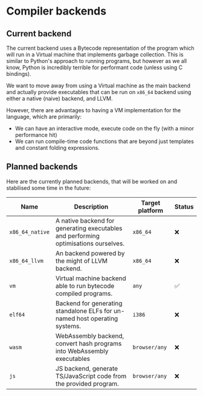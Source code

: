 # Compiler backends

## Current backend

The current backend uses a Bytecode representation of the program which will run in a Virtual
machine that implements garbage collection. This is similar to Python's approach to running
programs, but however as we all know, Python is incredibly terrible for performant code 
(unless using C bindings).

We want to move away from using a Virtual machine as the main backend and actually provide
executables that can be run on `x86_64` backend using either a native (naive) backend, and
LLVM.

However, there are advantages to having a VM implementation for the language, which are 
primarily:

- We can have an interactive mode, execute code on the fly (with a minor performance hit)
- We can run compile-time code functions that are beyond just templates and constant
folding expressions.

## Planned backends

Here are the currently planned backends, that will be worked on and stabilised some time in the future:

| Name            | Description                                                                         | Target platform | Status |
|-----------------|-------------------------------------------------------------------------------------|-----------------|--------|
| `x86_64_native` | A native backend for generating executables and performing optimisations ourselves. | `x86_64`        |  ❌    |
| `x86_64_llvm`   | An backend powered by the might of LLVM backend.                                    | `x86_64`        |  ❌    |
| `vm`            | Virtual machine backend able to run bytecode compiled programs.                     | `any`           |  ✅    |
| `elf64`         | Backend for generating standalone ELFs for un-named host operating systems.         | `i386`          |  ❌    |
| `wasm`          | WebAssembly backend, convert hash programs into WebAssembly executables             | `browser/any`   |  ❌    |
| `js`            | JS backend, generate TS/JavaScript code from the provided program.                  | `browser/any`   |  ❌    |

